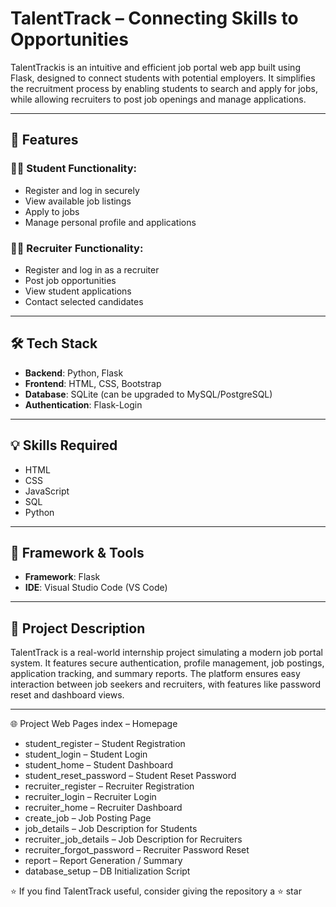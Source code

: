 # TalentTrack – Connecting Skills to Opportunities
TalentTrackis is an intuitive and efficient job portal web app built using Flask, designed to connect students with potential employers. It simplifies the recruitment process by enabling students to search and apply for jobs, while allowing recruiters to post job openings and manage applications.

---

## 🔧 Features

### 🧑‍🎓 Student Functionality:
- Register and log in securely
- View available job listings
- Apply to jobs
- Manage personal profile and applications

### 🧑‍💼 Recruiter Functionality:
- Register and log in as a recruiter
- Post job opportunities
- View student applications
- Contact selected candidates

---

## 🛠️ Tech Stack

- **Backend**: Python, Flask
- **Frontend**: HTML, CSS, Bootstrap
- **Database**: SQLite (can be upgraded to MySQL/PostgreSQL)
- **Authentication**: Flask-Login

---

## 💡 Skills Required

- HTML
- CSS
- JavaScript
- SQL
- Python

---

## 🧰 Framework & Tools

- **Framework**: Flask
- **IDE**: Visual Studio Code (VS Code)

---

## 📝 Project Description

TalentTrack is a real-world internship project simulating a modern job portal system. It features secure authentication, profile management, job postings, application tracking, and summary reports. The platform ensures easy interaction between job seekers and recruiters, with features like password reset and dashboard views.

---

🌐 Project Web Pages
index – Homepage

- student_register – Student Registration
- student_login – Student Login
- student_home – Student Dashboard
- student_reset_password – Student Reset Password
- recruiter_register – Recruiter Registration
- recruiter_login – Recruiter Login
- recruiter_home – Recruiter Dashboard
- create_job – Job Posting Page
- job_details – Job Description for Students
- recruiter_job_details – Job Description for Recruiters
- recruiter_forgot_password – Recruiter Password Reset
- report – Report Generation / Summary
- database_setup – DB Initialization Script

⭐ If you find TalentTrack useful, consider giving the repository a ⭐ star
